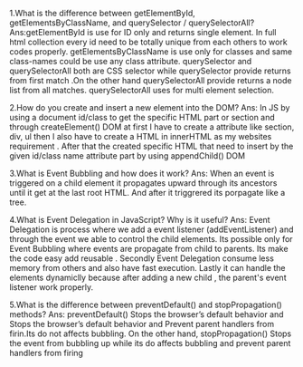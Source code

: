 1.What is the difference between getElementById, getElementsByClassName, and querySelector / querySelectorAll? Ans:getElementById is use for ID only and returns single element. In full html collection every id need to be totally unique from each others to work codes properly. getElementsByClassName is use only for classes and same class-names could be use any class attribute. querySelector and querySelectorAll both are CSS selector while querySelector provide returns from first match .On the other hand querySelectorAll provide returns a node list from all matches. querySelectorAll uses for multi element selection.

2.How do you create and insert a new element into the DOM? 
Ans: In JS by using a document id/class to get the specific HTML part or section and through createElement() DOM at first I have to create a attribute like section, div, ul then I also have to create a HTML in innerHTML as my websites requirement . After that the created specific HTML that need to insert by the given id/class name attribute part by using appendChild() DOM 

3.What is Event Bubbling and how does it work? 
Ans: When an event is triggered on a child element it propagates upward through its ancestors until it get at the last root HTML. And after it triggrered its porpagate like a tree.

4.What is Event Delegation in JavaScript? Why is it useful? 
Ans: Event Delegation is process where we add a event listener (addEventListener) and through the event we able to control the child elements. Its possible only for Event Bubbling where events are propagate from child to parents. Its make the code easy add reusable . Secondly Event Delegation consume less memory from others and also have fast execution. Lastly it can handle the elements dynamiclly because after adding a new child , the parent's event listener work properly.

5.What is the difference between preventDefault() and stopPropagation() methods? 
Ans: preventDefault() Stops the browser’s default behavior and Stops the browser’s default behavior and Prevent parent handlers from firin.Its do not affects bubbling. On the other hand, stopPropagation() Stops the event from bubbling up while its do affects bubbling and prevent parent handlers from firing
